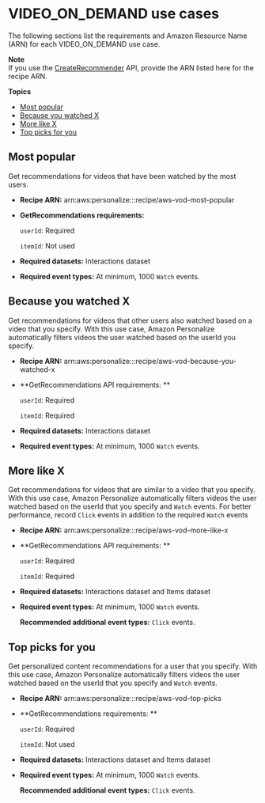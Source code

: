 # VIDEO\_ON\_DEMAND use cases<a name="VIDEO_ON_DEMAND-use-cases"></a>

The following sections list the requirements and Amazon Resource Name \(ARN\) for each VIDEO\_ON\_DEMAND use case\. 

**Note**  
If you use the [CreateRecommender](API_CreateRecommender.md) API, provide the ARN listed here for the recipe ARN\.

**Topics**
+ [Most popular](#hot-picks-use-case)
+ [Because you watched X](#because-you-watched-use-case)
+ [More like X](#more-like-y-use-case)
+ [Top picks for you](#top-picks-use-case)

## Most popular<a name="hot-picks-use-case"></a>

Get recommendations for videos that have been watched by the most users\.
+ **Recipe ARN:** arn:aws:personalize:::recipe/aws\-vod\-most\-popular
+ **GetRecommendations requirements:**

  `userId`: Required

  `itemId`: Not used
+ **Required datasets:** Interactions dataset
+ **Required event types:** At minimum, 1000 `Watch` events\.

## Because you watched X<a name="because-you-watched-use-case"></a>

Get recommendations for videos that other users also watched based on a video that you specify\. With this use case, Amazon Personalize automatically filters videos the user watched based on the userId you specify\.
+ **Recipe ARN:** arn:aws:personalize:::recipe/aws\-vod\-because\-you\-watched\-x
+ **GetRecommendations API requirements: **

  `userId`: Required

  `itemId`: Required
+ **Required datasets:** Interactions dataset
+ **Required event types:** At minimum, 1000 `Watch` events\.

## More like X<a name="more-like-y-use-case"></a>

Get recommendations for videos that are similar to a video that you specify\. With this use case, Amazon Personalize automatically filters videos the user watched based on the userId that you specify and `Watch` events\. For better performance, record `Click` events in addition to the required `Watch` events
+ **Recipe ARN:** arn:aws:personalize:::recipe/aws\-vod\-more\-like\-x
+ **GetRecommendations API requirements: **

  `userId`: Required

  `itemId`: Required
+ **Required datasets:** Interactions dataset and Items dataset
+ **Required event types:** At minimum, 1000 `Watch` events\.

  **Recommended additional event types:** `Click` events\.

## Top picks for you<a name="top-picks-use-case"></a>

Get personalized content recommendations for a user that you specify\. With this use case, Amazon Personalize automatically filters videos the user watched based on the userId that you specify and `Watch` events\.
+ **Recipe ARN:** arn:aws:personalize:::recipe/aws\-vod\-top\-picks
+ **GetRecommendations requirements: **

  `userId`: Required

  `itemId`: Not used
+ **Required datasets:** Interactions dataset and Items dataset
+ **Required event types:** At minimum, 1000 `Watch` events\.

  **Recommended additional event types:** `Click` events\.